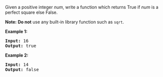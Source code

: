 <p>Given a positive integer <i>num</i>, write a function which returns True if <i>num</i> is a perfect square else False.</p>

<p><b>Note:</b> <b>Do not</b> use any built-in library function such as <code>sqrt</code>.</p>

<p><strong>Example 1:</strong></p>

<div>
<pre>
<strong>Input: </strong><span id="example-input-1-1">16</span>
<strong>Output: </strong><span id="example-output-1">true</span>
</pre>

<div>
<p><strong>Example 2:</strong></p>

<pre>
<strong>Input: </strong><span id="example-input-2-1">14</span>
<strong>Output: </strong><span id="example-output-2">false</span>
</pre>
</div>
</div>